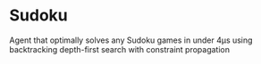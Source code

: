 # Sudoku
Agent that optimally solves any Sudoku games in under 4μs using backtracking depth-first search with constraint propagation
